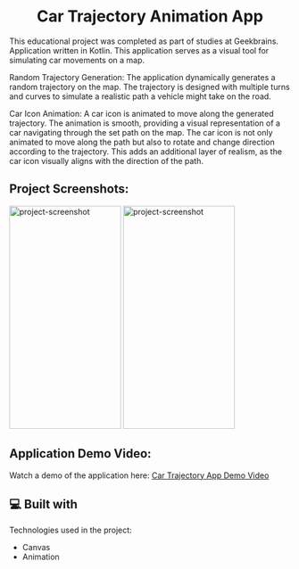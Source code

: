<h1 align="center" id="title">Car Trajectory Animation App</h1>

<p id="description">
  This educational project was completed as part of studies at Geekbrains. Application written in Kotlin. This application serves as a visual tool for simulating car movements on a map. 
  
  Random Trajectory Generation:
  The application dynamically generates a random trajectory on the map. The trajectory is designed with multiple turns and curves to simulate a realistic path a vehicle might take on the road.
  
  Car Icon Animation:
  A car icon is animated to move along the generated trajectory. The animation is smooth, providing a visual representation of a car navigating through the set path on the map. The car icon is not only animated to move along the path but also to rotate and change direction according to the trajectory. This adds an additional layer of realism, as the car icon visually aligns with the direction of the path.
  </p>

<h2>Project Screenshots:</h2>

<img src="https://gdurl.com/ofCn" alt="project-screenshot" width="200" height="400/"> <img src="https://gdurl.com/DvGu" alt="project-screenshot" width="200" height="400/"> 

<h2>Application Demo Video:</h2>

<p>Watch a demo of the application here: <a href="https://gdurl.com/QH5D" target="_blank">Car Trajectory App Demo Video</a></p>
  
<h2>💻 Built with</h2>

Technologies used in the project:

*   Canvas
*   Animation
